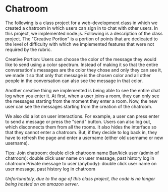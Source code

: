 # Chatroom

The following is a class project for a web-development class in which we created a chatroom in which users can sign in to chat with other users. In this project, we implemented node.js. Following is a description of the class project. The "Creative Portion" is a portion of points that are dedicated to the level of difficulty with which we implemented features that were not required by the rubric. 

Creative Portion:
Users can choose the color of the message they would like to send using a color spectrum. Instead of making it so that the entire conversation's messages are the color they chose and only they can see it, we made it so that only that message is the chosen color and all other people in the conversation can also see the message in that color. 

Another creative thing we implemented is being able to see the entire chat log when you enter it. At first, when a user joins a room, they can only see the messages starting from the moment they enter a room. Now, the new user can see the messages starting from the creation of the chatroom. 

We also did a lot on user interactions. For example, a user can press enter to send a message or press the "send" button. Users can also log out, which disconnects them from all the rooms. It also hides the interface so that they cannot enter a chatroom. But, if they decide to log back in, they have to refresh the page and enter a username (either old username or new username).


Tips:
Join chatroom: double click chatroom name
Ban/kick user (admin of chatroom): double click user name on user message, past history log in chatroom 
Private message to user (anybody): double click user name on user message, past history log in chatroom

*Unfortunately, due to the age of this class project, the code is no longer being hosted on an amazon server.*
